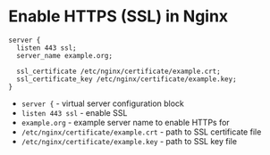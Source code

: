 # Enable HTTPS (SSL) in Nginx

```nginx
server {
  listen 443 ssl;
  server_name example.org;
  
  ssl_certificate /etc/nginx/certificate/example.crt;
  ssl_certificate_key /etc/nginx/certificate/example.key;
}
```

- `server {` - virtual server configuration block
- `listen 443 ssl` - enable SSL
- `example.org` - example server name to enable HTTPs for
- `/etc/nginx/certificate/example.crt` - path to SSL certificate file
- `/etc/nginx/certificate/example.key` - path to SSL key file


